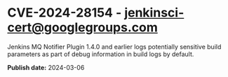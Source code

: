# CVE-2024-28154 - jenkinsci-cert@googlegroups.com

Jenkins MQ Notifier Plugin 1.4.0 and earlier logs potentially sensitive build parameters as part of debug information in build logs by default.

**Publish date:** 2024-03-06
